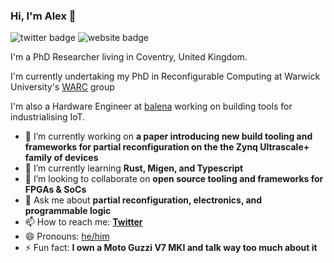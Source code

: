 ### Hi, I'm Alex 👋

![twitter badge](https://img.shields.io/badge/twitter-@AlexRBucknall-blue?style=flat-square&link=https://twitter.com/alexrbucknall&logo=twitter)
![website badge](https://img.shields.io/badge/website-bucknall.codes-green?style=flat-square&link=https://bucknall.codes)

I'm a PhD Researcher living in Coventry, United Kingdom.

I'm currently undertaking my PhD in Reconfigurable Computing at Warwick University's [WARC](https://warwick.ac.uk/fac/sci/eng/research/grouplist/connectedsystems/warc/) group 

I'm also a Hardware Engineer at [balena](https://balena.io) working on building tools for industrialising IoT.

- 🔭 I’m currently working on **a paper introducing new build tooling and frameworks for partial reconfiguration on the the Zynq Ultrascale+ family of devices**
- 🌱 I’m currently learning **Rust, Migen, and Typescript**
- 👯 I’m looking to collaborate on **open source tooling and frameworks for FPGAs & SoCs**
- 💬 Ask me about **partial reconfiguration, electronics, and programmable logic**
- 📫 How to reach me: **[Twitter](https://twitter.com/AlexRBucknall)**
- 😄 Pronouns: [he/him](https://pronoun.is/he)
- ⚡ Fun fact: **I own a Moto Guzzi V7 MKI and talk way too much about it**
